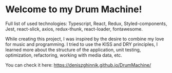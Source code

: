 # Welcome to my Drum Machine!

Full list of used technologies: Typescript, React, Redux, Styled-components, Jest, react-slick, axios, redux-thunk, react-loader, fontawesome.

While creating this project, I was inspired by the desire to combine my love for music and programming. I tried to use the KISS and DRY principles, I learned more about the structure of the application, unit testing, optimization, refactoring, working with media data, etc.

You can check it here: https://deniszghinnik.github.io/DrumMachine/

